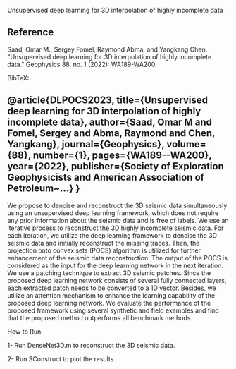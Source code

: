 Unsupervised deep learning for 3D interpolation of highly incomplete data

## Reference

Saad, Omar M., Sergey Fomel, Raymond Abma, and Yangkang Chen. "Unsupervised deep learning for 3D interpolation of highly incomplete data." Geophysics 88, no. 1 (2022): WA189-WA200.

BibTeX:

@article{DLPOCS2023,
  title={Unsupervised deep learning for 3D interpolation of highly incomplete data},
  author={Saad, Omar M and Fomel, Sergey and Abma, Raymond and Chen, Yangkang},
  journal={Geophysics},
  volume={88},
  number={1},
  pages={WA189--WA200},
  year={2022},
  publisher={Society of Exploration Geophysicists and American Association of Petroleum~…}
}
-----------

We propose to denoise and reconstruct the 3D seismic data simultaneously using an unsupervised deep learning framework, which does not require any prior information about the seismic data and is free of labels.
We use an iterative process to reconstruct the 3D highly incomplete seismic data. For each iteration, we utilize the deep learning framework to denoise the 3D seismic data and initially reconstruct the missing traces.
Then, the projection onto convex sets (POCS) algorithm is utilized for further enhancement of the seismic data reconstruction. The output of the POCS is considered as the input for the deep learning network in the next iteration. 
We use a patching technique to extract 3D seismic patches. Since the proposed deep learning network consists of several fully connected layers, each extracted patch needs to be converted to a 1D vector. Besides, we utilize an attention mechanism to enhance the learning capability of the proposed deep learning network. We evaluate the performance of the proposed framework using several synthetic and field examples and find that the proposed method outperforms all benchmark methods.

How to Run:

1- Run DenseNet3D.m to reconstruct the 3D seismic data.

2- Run SConstruct to plot the results.

